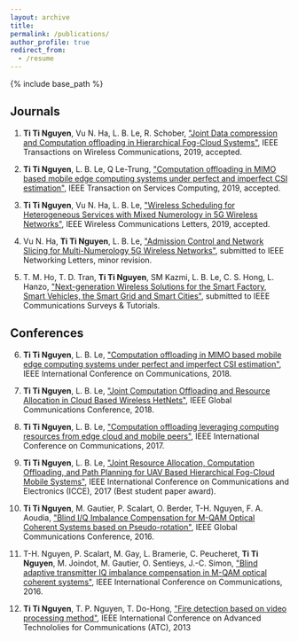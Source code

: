 ```yaml
---
layout: archive
title: 
permalink: /publications/
author_profile: true
redirect_from:
  - /resume
---
```


{% include base_path %}

Journals
---

1. **Ti Ti Nguyen**, Vu N. Ha, L. B. Le, R. Schober, ["Joint Data compression and Computation offloading in Hierarchical Fog-Cloud Systems"](https://ieeexplore.ieee.org/document/8859632), IEEE Transactions on Wireless Communications, 2019, accepted.

2. **Ti Ti Nguyen**, L. B. Le, Q Le-Trung, ["Computation offloading in MIMO based mobile edge computing systems under perfect and imperfect CSI estimation"](https://ieeexplore.ieee.org/abstract/document/8611210), IEEE Transaction on Services Computing, 2019, accepted.

3. **Ti Ti Nguyen**, Vu N. Ha, L. B. Le, ["Wireless Scheduling for Heterogeneous Services with Mixed Numerology in 5G Wireless Networks"](https://drive.google.com/file/d/1neVGyQIXD86idhJmJnkCRvfZvYqqS6bs/view?usp=sharing), IEEE Wireless Communications Letters, 2019, accepted.

4. Vu N. Ha, **Ti Ti Nguyen**, L. B. Le, ["Admission Control and Network Slicing for Multi-Numerology 5G Wireless Networks"](https://drive.google.com/file/d/1EfIOGCWD-g9iLuzmSBpVMiAZmkFTWlwQ/view?usp=sharing), submitted to IEEE Networking Letters, minor revision.

5. T. M. Ho, T. D. Tran, **Ti Ti Nguyen**, SM Kazmi, L. B. Le, C. S. Hong, L. Hanzo, ["Next-generation Wireless Solutions for the Smart Factory, Smart Vehicles, the Smart Grid and Smart Cities"](https://arxiv.org/pdf/1907.10102.pdf), submitted to IEEE Communications Surveys & Tutorials.



Conferences
---
6. **Ti Ti Nguyen**, L. B. Le, ["Computation offloading in MIMO based mobile edge computing systems under perfect and imperfect CSI estimation"](https://ieeexplore.ieee.org/document/8422274), IEEE International Conference on Communications, 2018.

5. **Ti Ti Nguyen**, L. B. Le, ["Joint Computation Offloading and Resource Allocation in Cloud Based Wireless HetNets"](https://ieeexplore.ieee.org/abstract/document/8254705), IEEE Global Communications Conference, 2018.

4. **Ti Ti Nguyen**, L. B. Le, ["Computation offloading leveraging computing resources from edge cloud and mobile peers"](https://ieeexplore.ieee.org/abstract/document/7997138), IEEE International Conference on Communications, 2017.

4. **Ti Ti Nguyen**, L. B. Le, ["Joint Resource Allocation, Computation Offloading, and Path Planning for UAV Based Hierarchical Fog-Cloud Mobile Systems"](https://ieeexplore.ieee.org/stamp/stamp.jsp?arnumber=8465572), IEEE International Conference on Communications and Electronics (ICCE), 2017 (Best student paper award).




3. **Ti Ti Nguyen**, M. Gautier, P. Scalart, O. Berder, T-H. Nguyen, F. A. Aoudia, ["Blind I/Q Imbalance Compensation for M-QAM Optical Coherent Systems based on Pseudo-rotation"](https://ieeexplore.ieee.org/abstract/document/7841633), IEEE Global Communications Conference, 2016.

2. T-H. Nguyen, P. Scalart, M. Gay, L. Bramerie, C. Peucheret,  **Ti Ti Nguyen**, M. Joindot, M. Gautier, O. Sentieys, J.-C. Simon, ["Blind adaptive transmitter IQ imbalance compensation in M-QAM optical coherent systems"](https://ieeexplore.ieee.org/abstract/document/7510925), IEEE International Conference on Communications, 2016.

1. **Ti Ti Nguyen**, T. P. Nguyen, T. Do-Hong, ["Fire detection based on video processing method"](https://ieeexplore.ieee.org/abstract/document/6698087), IEEE International Conference on Advanced Technololies for Communications (ATC), 2013

